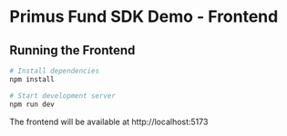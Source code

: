 # Primus Fund SDK Demo - Frontend

## Running the Frontend

```bash
# Install dependencies
npm install

# Start development server
npm run dev
```

The frontend will be available at http://localhost:5173
